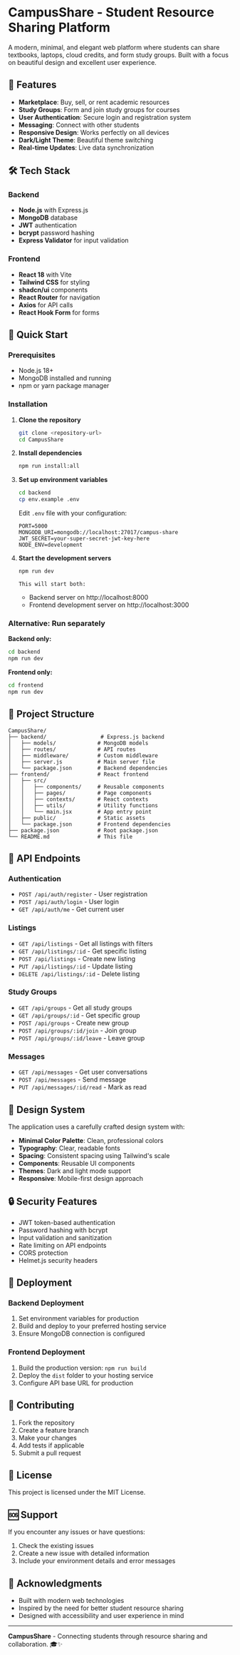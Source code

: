 # CampusShare - Student Resource Sharing Platform

A modern, minimal, and elegant web platform where students can share textbooks, laptops, cloud credits, and form study groups. Built with a focus on beautiful design and excellent user experience.

## 🌟 Features

- **Marketplace**: Buy, sell, or rent academic resources
- **Study Groups**: Form and join study groups for courses
- **User Authentication**: Secure login and registration system
- **Messaging**: Connect with other students
- **Responsive Design**: Works perfectly on all devices
- **Dark/Light Theme**: Beautiful theme switching
- **Real-time Updates**: Live data synchronization

## 🛠️ Tech Stack

### Backend
- **Node.js** with Express.js
- **MongoDB** database
- **JWT** authentication
- **bcrypt** password hashing
- **Express Validator** for input validation

### Frontend
- **React 18** with Vite
- **Tailwind CSS** for styling
- **shadcn/ui** components
- **React Router** for navigation
- **Axios** for API calls
- **React Hook Form** for forms

## 🚀 Quick Start

### Prerequisites
- Node.js 18+ 
- MongoDB installed and running
- npm or yarn package manager

### Installation

1. **Clone the repository**
   ```bash
   git clone <repository-url>
   cd CampusShare
   ```

2. **Install dependencies**
   ```bash
   npm run install:all
   ```

3. **Set up environment variables**
   ```bash
   cd backend
   cp env.example .env
   ```
   
   Edit `.env` file with your configuration:
   ```env
   PORT=5000
   MONGODB_URI=mongodb://localhost:27017/campus-share
   JWT_SECRET=your-super-secret-jwt-key-here
   NODE_ENV=development
   ```

4. **Start the development servers**
   ```bash
   npm run dev
   ```

       This will start both:
    - Backend server on http://localhost:8000
    - Frontend development server on http://localhost:3000

### Alternative: Run separately

**Backend only:**
```bash
cd backend
npm run dev
```

**Frontend only:**
```bash
cd frontend
npm run dev
```

## 📁 Project Structure

```
CampusShare/
├── backend/                 # Express.js backend
│   ├── models/             # MongoDB models
│   ├── routes/             # API routes
│   ├── middleware/         # Custom middleware
│   ├── server.js           # Main server file
│   └── package.json        # Backend dependencies
├── frontend/               # React frontend
│   ├── src/
│   │   ├── components/     # Reusable components
│   │   ├── pages/          # Page components
│   │   ├── contexts/       # React contexts
│   │   ├── utils/          # Utility functions
│   │   └── main.jsx        # App entry point
│   ├── public/             # Static assets
│   └── package.json        # Frontend dependencies
├── package.json            # Root package.json
└── README.md               # This file
```

## 🔧 API Endpoints

### Authentication
- `POST /api/auth/register` - User registration
- `POST /api/auth/login` - User login
- `GET /api/auth/me` - Get current user

### Listings
- `GET /api/listings` - Get all listings with filters
- `GET /api/listings/:id` - Get specific listing
- `POST /api/listings` - Create new listing
- `PUT /api/listings/:id` - Update listing
- `DELETE /api/listings/:id` - Delete listing

### Study Groups
- `GET /api/groups` - Get all study groups
- `GET /api/groups/:id` - Get specific group
- `POST /api/groups` - Create new group
- `POST /api/groups/:id/join` - Join group
- `POST /api/groups/:id/leave` - Leave group

### Messages
- `GET /api/messages` - Get user conversations
- `POST /api/messages` - Send message
- `PUT /api/messages/:id/read` - Mark as read

## 🎨 Design System

The application uses a carefully crafted design system with:

- **Minimal Color Palette**: Clean, professional colors
- **Typography**: Clear, readable fonts
- **Spacing**: Consistent spacing using Tailwind's scale
- **Components**: Reusable UI components
- **Themes**: Dark and light mode support
- **Responsive**: Mobile-first design approach

## 🔒 Security Features

- JWT token-based authentication
- Password hashing with bcrypt
- Input validation and sanitization
- Rate limiting on API endpoints
- CORS protection
- Helmet.js security headers

## 🚀 Deployment

### Backend Deployment
1. Set environment variables for production
2. Build and deploy to your preferred hosting service
3. Ensure MongoDB connection is configured

### Frontend Deployment
1. Build the production version: `npm run build`
2. Deploy the `dist` folder to your hosting service
3. Configure API base URL for production

## 🤝 Contributing

1. Fork the repository
2. Create a feature branch
3. Make your changes
4. Add tests if applicable
5. Submit a pull request

## 📝 License

This project is licensed under the MIT License.

## 🆘 Support

If you encounter any issues or have questions:

1. Check the existing issues
2. Create a new issue with detailed information
3. Include your environment details and error messages

## 🙏 Acknowledgments

- Built with modern web technologies
- Inspired by the need for better student resource sharing
- Designed with accessibility and user experience in mind

---

**CampusShare** - Connecting students through resource sharing and collaboration. 🎓✨
